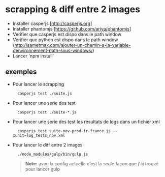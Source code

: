 # scrapping & diff entre 2 images

- Installer casperjs [<http://casperjs.org>]
- Installer phantomjs [<https://github.com/ariya/phantomjs>]
- Verifier que casperjs est dispo dans le path window
- Verifier que python est dispo dans le path window (<http://sametmax.com/ajouter-un-chemin-a-la-variable-denvironnement-path-sous-windows/>)
- Lancer 'npm install'

## exemples

- Pour lancer le scrapping 

  ```
    casperjs test ./suite.js
  ```

- Pour lancer une serie des test

  ```
    casperjs test ./suite-*.js
  ```

- Pour lancer une serie des test les resultats de logs dans un fichier xml

  ```
    casperjs test suite-nov-prod-fr-france.js --xunit=log_tests_nov.xml
  ```

- Pour lancer le diff entre 2 images

  ```
    ./node_modules/gulp/bin/gulp.js
  ```

  > **Note:** avec la config actuelle c'est la seule façon que j'ai trouvé pour lancer gulp
